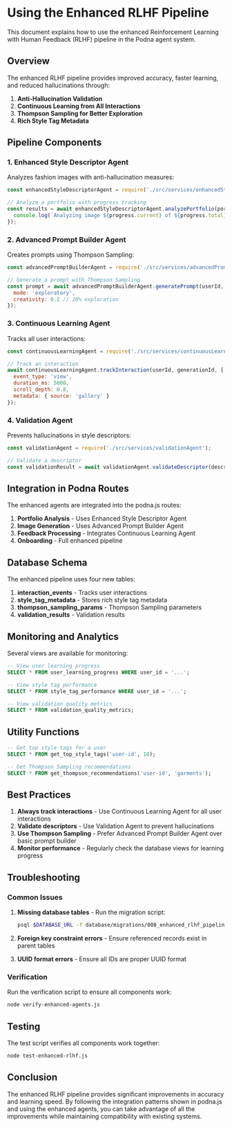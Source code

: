 # Using the Enhanced RLHF Pipeline

This document explains how to use the enhanced Reinforcement Learning with Human Feedback (RLHF) pipeline in the Podna agent system.

## Overview

The enhanced RLHF pipeline provides improved accuracy, faster learning, and reduced hallucinations through:

1. **Anti-Hallucination Validation**
2. **Continuous Learning from All Interactions**
3. **Thompson Sampling for Better Exploration**
4. **Rich Style Tag Metadata**

## Pipeline Components

### 1. Enhanced Style Descriptor Agent

Analyzes fashion images with anti-hallucination measures:

```javascript
const enhancedStyleDescriptorAgent = require('./src/services/enhancedStyleDescriptorAgent');

// Analyze a portfolio with progress tracking
const results = await enhancedStyleDescriptorAgent.analyzePortfolio(portfolioId, (progress) => {
  console.log(`Analyzing image ${progress.current} of ${progress.total}`);
});
```

### 2. Advanced Prompt Builder Agent

Creates prompts using Thompson Sampling:

```javascript
const advancedPromptBuilderAgent = require('./src/services/advancedPromptBuilderAgent');

// Generate a prompt with Thompson Sampling
const prompt = await advancedPromptBuilderAgent.generatePrompt(userId, {
  mode: 'exploratory',
  creativity: 0.2 // 20% exploration
});
```

### 3. Continuous Learning Agent

Tracks all user interactions:

```javascript
const continuousLearningAgent = require('./src/services/continuousLearningAgent');

// Track an interaction
await continuousLearningAgent.trackInteraction(userId, generationId, {
  event_type: 'view',
  duration_ms: 5000,
  scroll_depth: 0.8,
  metadata: { source: 'gallery' }
});
```

### 4. Validation Agent

Prevents hallucinations in style descriptors:

```javascript
const validationAgent = require('./src/services/validationAgent');

// Validate a descriptor
const validationResult = await validationAgent.validateDescriptor(descriptor, imageUrl);
```

## Integration in Podna Routes

The enhanced agents are integrated into the podna.js routes:

1. **Portfolio Analysis** - Uses Enhanced Style Descriptor Agent
2. **Image Generation** - Uses Advanced Prompt Builder Agent
3. **Feedback Processing** - Integrates Continuous Learning Agent
4. **Onboarding** - Full enhanced pipeline

## Database Schema

The enhanced pipeline uses four new tables:

1. **interaction_events** - Tracks user interactions
2. **style_tag_metadata** - Stores rich style tag metadata
3. **thompson_sampling_params** - Thompson Sampling parameters
4. **validation_results** - Validation results

## Monitoring and Analytics

Several views are available for monitoring:

```sql
-- View user learning progress
SELECT * FROM user_learning_progress WHERE user_id = '...';

-- View style tag performance
SELECT * FROM style_tag_performance WHERE user_id = '...';

-- View validation quality metrics
SELECT * FROM validation_quality_metrics;
```

## Utility Functions

```sql
-- Get top style tags for a user
SELECT * FROM get_top_style_tags('user-id', 10);

-- Get Thompson Sampling recommendations
SELECT * FROM get_thompson_recommendations('user-id', 'garments');
```

## Best Practices

1. **Always track interactions** - Use Continuous Learning Agent for all user interactions
2. **Validate descriptors** - Use Validation Agent to prevent hallucinations
3. **Use Thompson Sampling** - Prefer Advanced Prompt Builder Agent over basic prompt builder
4. **Monitor performance** - Regularly check the database views for learning progress

## Troubleshooting

### Common Issues

1. **Missing database tables** - Run the migration script:
   ```bash
   psql $DATABASE_URL -f database/migrations/008_enhanced_rlhf_pipeline.sql
   ```

2. **Foreign key constraint errors** - Ensure referenced records exist in parent tables

3. **UUID format errors** - Ensure all IDs are proper UUID format

### Verification

Run the verification script to ensure all components work:
```bash
node verify-enhanced-agents.js
```

## Testing

The test script verifies all components work together:
```bash
node test-enhanced-rlhf.js
```

## Conclusion

The enhanced RLHF pipeline provides significant improvements in accuracy and learning speed. By following the integration patterns shown in podna.js and using the enhanced agents, you can take advantage of all the improvements while maintaining compatibility with existing systems.